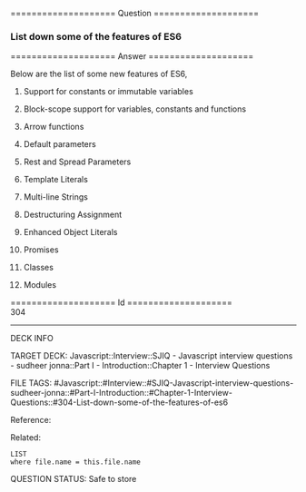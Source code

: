 ==================== Question ====================  

### List down some of the features of ES6  

==================== Answer ====================  

Below are the list of some new features of ES6,

1. Support for constants or immutable variables

2. Block-scope support for variables, constants and functions

3. Arrow functions

4. Default parameters

5. Rest and Spread Parameters

6. Template Literals

7. Multi-line Strings

8. Destructuring Assignment

9. Enhanced Object Literals

10. Promises

11. Classes

12. Modules

==================== Id ====================  
304

---

DECK INFO

TARGET DECK: Javascript::Interview::SJIQ - Javascript interview questions - sudheer jonna::Part I - Introduction::Chapter 1 - Interview Questions

FILE TAGS: #Javascript::#Interview::#SJIQ-Javascript-interview-questions-sudheer-jonna::#Part-I-Introduction::#Chapter-1-Interview-Questions::#304-List-down-some-of-the-features-of-es6

Reference:

Related:

```dataview
LIST
where file.name = this.file.name
```

QUESTION STATUS: Safe to store
